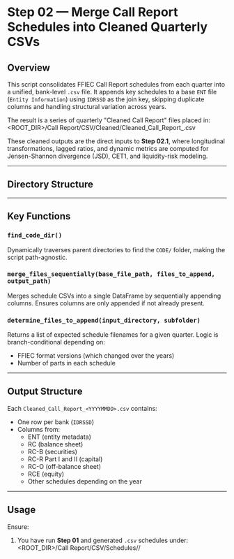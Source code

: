 # Step 02 — Merge Call Report Schedules into Cleaned Quarterly CSVs

## Overview

This script consolidates FFIEC Call Report schedules from each quarter into a unified, bank-level `.csv` file. It appends key schedules to a base `ENT` file (`Entity Information`) using `IDRSSD` as the join key, skipping duplicate columns and handling structural variation across years.

The result is a series of quarterly "Cleaned Call Report" files placed in: 
<ROOT_DIR>/Call Report/CSV/Cleaned/Cleaned_Call_Report_<YYYYMMDD>.csv


These cleaned outputs are the direct inputs to **Step 02.1**, where longitudinal transformations, lagged ratios, and dynamic metrics are computed for Jensen-Shannon divergence (JSD), CET1, and liquidity-risk modeling.

---

## Directory Structure



---

## Key Functions

### `find_code_dir()`
Dynamically traverses parent directories to find the `CODE/` folder, making the script path-agnostic.

### `merge_files_sequentially(base_file_path, files_to_append, output_path)`
Merges schedule CSVs into a single DataFrame by sequentially appending columns. Ensures columns are only appended if not already present.

### `determine_files_to_append(input_directory, subfolder)`
Returns a list of expected schedule filenames for a given quarter. Logic is branch-conditional depending on:
- FFIEC format versions (which changed over the years)
- Number of parts in each schedule

---

## Output Structure

Each `Cleaned_Call_Report_<YYYYMMDD>.csv` contains:

- One row per bank (`IDRSSD`)
- Columns from:
  - ENT (entity metadata)
  - RC (balance sheet)
  - RC-B (securities)
  - RC-R Part I and II (capital)
  - RC-O (off-balance sheet)
  - RCE (equity)
  - Other schedules depending on the year

---

## Usage

Ensure:

1. You have run **Step 01** and generated `.csv` schedules under: <ROOT_DIR>/Call Report/CSV/Schedules/<YYYYMMDD>/
   
